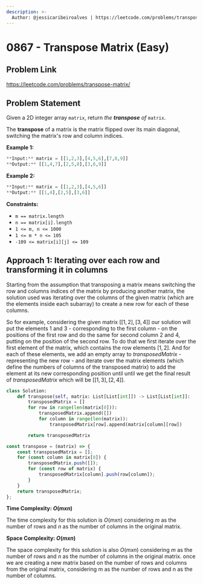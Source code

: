 ```yaml
---
description: >-
  Author: @jessicaribeiroalves | https://leetcode.com/problems/transpose-matrix/
---
```


# 0867 - Transpose Matrix (Easy)

## Problem Link

<https://leetcode.com/problems/transpose-matrix/>

## Problem Statement

Given a 2D integer array `matrix`, return _the **transpose** of_ `matrix`.

The **transpose** of a matrix is the matrix flipped over its main diagonal, switching the matrix's row and column indices.

**Example 1:**

```Python
**Input:** matrix = [[1,2,3],[4,5,6],[7,8,9]]
**Output:** [[1,4,7],[2,5,8],[3,6,9]]
```

**Example 2:**

```Python
**Input:** matrix = [[1,2,3],[4,5,6]]
**Output:** [[1,4],[2,5],[3,6]]
```

**Constraints:**

- `m == matrix.length`
- `n == matrix[i].length`
- `1 <= m, n <= 1000`
- `1 <= m * n <= 105`
- `-109 <= matrix[i][j] <= 109`

## Approach 1: Iterating over each row and transforming it in columns

Starting from the assumption that transposing a matrix means switching the row and columns indices of the matrix by producing another matrix, the solution used was iterating over the columns of the given matrix (which are the elements inside each subarray) to create a new row for each of these columns.

So for example, considering the given matrix $[[1, 2], [3, 4]]$ our solution will put the elements 1 and 3 - corresponding to the first column - on the positions of the first row and do the same for second column 2 and 4, putting on the position of the second row. To do that we first iterate over the first element of the matrix, which contains the row elements $[1, 2]$. And for each of these elements, we add an empty array to $transposedMatrix$ - representing the new row - and iterate over the matrix elements (which define the numbers of columns of the transposed matrix) to add the element at its new corresponding position until until we get the final result of $transposedMatrix$ which will be $[[1, 3], [2, 4]]$.

<Tabs>
<TabItem value="py" label="Python">
<SolutionAuthor name="@jessicaribeiroalves"/>

```py
class Solution:
    def transpose(self, matrix: List[List[int]]) -> List[List[int]]:
        transposedMatrix = []
        for row in range(len(matrix[0])):
            transposedMatrix.append([])
            for column in range(len(matrix)):
                transposedMatrix[row].append(matrix[column][row])

        return transposedMatrix
```

</TabItem>

<TabItem value="js" label="JavaScript">
<SolutionAuthor name="@jessicaribeiroalves"/>

```js
const transpose = (matrix) => {
    const transposedMatrix = [];
    for (const column in matrix[0]) {
        transposedMatrix.push([]);
        for (const row of matrix) {
            transposedMatrix[column].push(row[column]);
        }
    }
    return transposedMatrix;
};
```

</TabItem>
</Tabs>

**Time Complexity: $O(mxn)$**

The time complexity for this solution is $O(mxn)$ considering $m$ as the number of rows and $n$ as the number of columns in the original matrix.

**Space Complexity: $O(mxn)$**

The space complexity for this solution is also $O(mxn)$ considering $m$ as the number of rows and $n$ as the number of columns in the original matrix.
once we are creating a new matrix based on the number of rows and columns from the original matrix, considering m as the number of rows and n as the number of columns.
